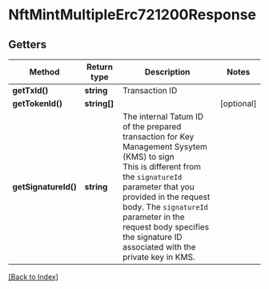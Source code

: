 # NftMintMultipleErc721200Response

## Getters

Method | Return type | Description | Notes
------------ | ------------- | ------------- | -------------
**getTxId()** | **string** | Transaction ID |
**getTokenId()** | **string[]** |  | [optional]
**getSignatureId()** | **string** | The internal Tatum ID of the prepared transaction for Key Management Sysytem (KMS) to sign<br/>This is different from the <code>signatureId</code> parameter that you provided in the request body. The <code>signatureId</code> parameter in the request body specifies the signature ID associated with the private key in KMS. |

[[Back to Index]](../index.md)
